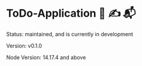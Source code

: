 # ToDo-Application :bookmark_tabs: :writing_hand: :mailbox_with_mail:


Status:
    maintained, and is currently in development

Version:
    v0.1.0

Node Version:
    14.17.4 and above
